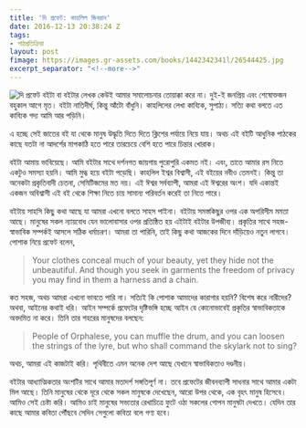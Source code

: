 ```yaml
---
title: 'দি প্রফেট: কাহলিল জিবরান'
date: 2016-12-13 20:38:24 Z
tags:
- পাঠপ্রতিক্রিয়া
layout: post
fimage: https://images.gr-assets.com/books/1442342341l/26544425.jpg
excerpt_separator: "<!--more-->"
---
```


![দি প্রফেট]({{page.fimage}}) বইটা বা বইটার লেখক কেউই আমার সমালোচনার তোয়াক্কা করে না। দুই-ই জনপ্রিয় এবং শেষোক্তজন বহুকাল আগে মৃত। বইটা নাতিদীর্ঘ, কিন্তু আঁটো বাঁধুনি। কাহলিলের লেখা কাব্যিক, সুপাঠ্য। সত্যি কথা বলতে এত কাব্যিক গদ্য আমি আর পড়িনি।

এ হচ্ছে সেই জাতের বই যা থেকে মানুষ উদ্ধৃতি দিতে দিতে ক্লিশের পর্যায়ে নিয়ে যায়। অথচ এই বইটি আধুনিক পাঠকের কাছে যতটা না আদর্শের মাপকাঠি হতে পারে তারচেয়ে বেশি হতে পারে চিন্তার খোরাক।

বইটা আমায় ভাবিয়েছে। আমি বইটার সাথে দর্শনগত জায়গায় পুরোপুরি একমত নই। এবং, তাতে আমার রস নিতে একটুও সমস্যা হয়নি। আমি মুগ্ধ হয়ে বইটা পড়েছি। কাহলিল ইশ্বর বিশ্বাসী, এই বইয়ের নবীও তেমনই। কিন্তু তা অনেকটা প্রকৃতিবাদী চেতনা, সেমিটিজমের মত নয়। এই ঈশ্বর সর্বব্যাপী, আমরা এই ঈশ্বরের অংশ। যদি একান্তই একজন অবিশ্বাসী এই বই থেকে শিক্ষা নিতে চায় সামান্য পরিবর্তন করেই তা নিতে পারে।
<!--more-->
বইটায় সাহসি কিছু কথা আছে যা আমরা এখনো বলতে সাহস পাইনা। বইটায় সমস্তকিছুর ওপর এক অপরিসীম মমতা আছে। মানুষের সকল ন্যায়বোধ যেন ভালোবাসার ওপর প্রতিষ্ঠিত হয় এইটাই বইটার উপজীব্য। প্রকৃতির সাথে সহজ-স্বাভাবিক সম্পর্কই আসলে সঠিক ধর্মাচরণ। আমরা তা পারিনি, তাই কিছু কথা আজকের দিনে দাঁড়িয়েও নতুন লাগবে। পোশাক নিয়ে প্রফেট বলেন,

> Your clothes conceal much of your beauty, yet they hide not the unbeautiful. And though you seek in garments the freedom of privacy you may find in them a harness and a chain.

কত সহজ, অথচ আমরা এখনো ভাবতে পারি না। সত্যিই কি পোশাক আমাদের কারাগার হয়নি? বিশেষ করে নারীদের? অথবা, আইনের কথাই ধরি। আইন সম্পর্কে প্রফেটের দৃষ্টিভঙ্গি হচ্ছে আইন যে কোনোভাবেই প্রকৃতির স্বাভাবিকতাকে অবদমিত না করে। তিনি তার শহরের মানুষদের বলছেন:

> People of Orphalese, you can muffle the drum, and you can loosen the strings of the lyre, but who shall command the skylark not to sing?

অথচ, আমরা এই কাজটাই করি। পৃথিবীতে এমন অনেক দেশ আছে যেখানে স্বাভাবিকতাও দণ্ডনীয়।

বইটার আধ্যাত্মিকতার অংশটির সাথে আমার মতাদর্শ সঙ্গতিপূর্ণ না। তবে প্রফেটের জীবনব্যাপী সাধনার সাথে আমার একটা মিল আছে। তিনি মানুষের থেকে দূরে থেকে সকল মানুষকে দেখেছেন, আরো উপর থেকে, এক বৃহৎ মানুষ হিসেবে। আমিও সেই চেষ্টা করি। আমিও চাই মানুষের সভ্যতার রেখাচিত্রে ফুটে ওঠা সকলের গোপন মানুষটা দেখতে। যেদিন তার কাছে আমার কবিতা পৌঁছবে সেদিন সেগুলো কবিতা বলে গণ্য হবে।
